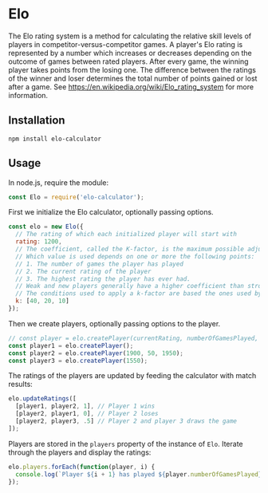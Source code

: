 # Elo

The Elo rating system is a method for calculating the relative skill levels of players in competitor-versus-competitor games.
A player's Elo rating is represented by a number which increases or decreases depending on the outcome of games between rated players.
After every game, the winning player takes points from the losing one.
The difference between the ratings of the winner and loser determines the total number of points gained or lost after a game.
See https://en.wikipedia.org/wiki/Elo_rating_system for more information.


## Installation
```
npm install elo-calculator
```

## Usage

In node.js, require the module:
```js
const Elo = require('elo-calculator');
```

First we initialize the Elo calculator, optionally passing options.
```js
const elo = new Elo({
  // The rating of which each initialized player will start with
  rating: 1200,
  // The coefficient, called the K-factor, is the maximum possible adjustment per game.
  // Which value is used depends on one or more the following points:
  // 1. The number of games the player has played
  // 2. The current rating of the player
  // 3. The highest rating the player has ever had.
  // Weak and new players generally have a higher coefficient than stronger, more experienced players.
  // The conditions used to apply a k-factor are based the ones used by the World Chess Federation (http://www.fide.com/fide/handbook.html?id=172&view=article)
  k: [40, 20, 10]
});
```

Then we create players, optionally passing options to the player.
```js
// const player = elo.createPlayer(currentRating, numberOfGamesPlayed, highestRating);
const player1 = elo.createPlayer();
const player2 = elo.createPlayer(1900, 50, 1950);
const player3 = elo.createPlayer(1550);
```

The ratings of the players are updated by feeding the calculator with match results:
```js
elo.updateRatings([
  [player1, player2, 1], // Player 1 wins
  [player2, player1, 0], // Player 2 loses
  [player2, player3, .5] // Player 2 and player 3 draws the game
]);
```

Players are stored in the `players` property of the instance of `Elo`. Iterate through the players and display the ratings:

```js
elo.players.forEach(function(player, i) {
  console.log(`Player ${i + 1} has played ${player.numberOfGamesPlayed} and has a rating of ${Math.round(player.rating)}`);
});
```
